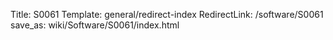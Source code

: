 Title: S0061
Template: general/redirect-index
RedirectLink: /software/S0061
save_as: wiki/Software/S0061/index.html